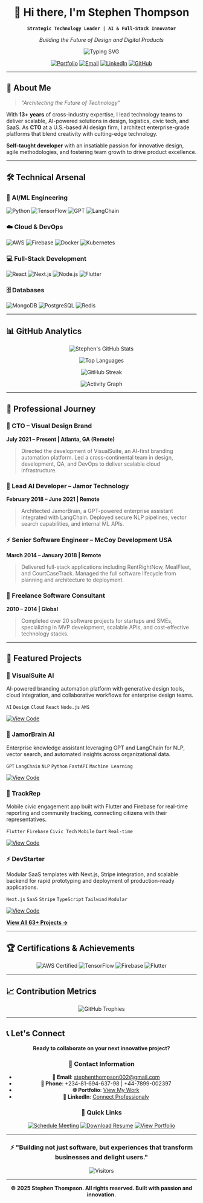<!-- Header Section -->
<div align="center">

# 👋 Hi there, I'm Stephen Thompson

**`Strategic Technology Leader | AI & Full-Stack Innovator`**

*Building the Future of Design and Digital Products*

![Typing SVG](https://readme-typing-svg.herokuapp.com?font=Fira+Code&duration=4000&pause=1000&color=7C3AED&center=true&vCenter=true&width=600&lines=13%2B+Years+Experience;63%2B+Projects+Completed;20%2B+Technologies+Mastered;100%25+Client+Satisfaction)

[![Portfolio](https://img.shields.io/badge/🌐_Portfolio-000000?style=for-the-badge&logo=google-chrome&logoColor=white)](https://www.notion.so/Stephen-Thompson-Project-Portfolio-22e37f5817b580cdae34f0bb7c17c222)
[![Email](https://img.shields.io/badge/📧_Email-D14836?style=for-the-badge&logo=gmail&logoColor=white)](mailto:stephenthompson002@gmail.com)
[![LinkedIn](https://img.shields.io/badge/💼_LinkedIn-0077B5?style=for-the-badge&logo=linkedin&logoColor=white)](https://linkedin.com/in/stephenthompson002)
[![GitHub](https://img.shields.io/badge/🐙_GitHub-181717?style=for-the-badge&logo=github&logoColor=white)](https://github.com/Stephenthompson002)

</div>

---

## 🚀 About Me

> *"Architecting the Future of Technology"*

With **13+ years** of cross-industry expertise, I lead technology teams to deliver scalable, AI-powered solutions in design, logistics, civic tech, and SaaS. As **CTO** at a U.S.-based AI design firm, I architect enterprise-grade platforms that blend creativity with cutting-edge technology.

**Self-taught developer** with an insatiable passion for innovative design, agile methodologies, and fostering team growth to drive product excellence.

---

## 🛠️ Technical Arsenal

### **🤖 AI/ML Engineering**
![Python](https://img.shields.io/badge/Python-3776AB?style=for-the-badge&logo=python&logoColor=white)
![TensorFlow](https://img.shields.io/badge/TensorFlow-FF6F00?style=for-the-badge&logo=tensorflow&logoColor=white)
![GPT](https://img.shields.io/badge/GPT-412991?style=for-the-badge&logo=openai&logoColor=white)
![LangChain](https://img.shields.io/badge/LangChain-FF6B35?style=for-the-badge)

### **☁️ Cloud & DevOps**
![AWS](https://img.shields.io/badge/AWS-232F3E?style=for-the-badge&logo=amazon-aws&logoColor=white)
![Firebase](https://img.shields.io/badge/Firebase-FFCA28?style=for-the-badge&logo=firebase&logoColor=black)
![Docker](https://img.shields.io/badge/Docker-2496ED?style=for-the-badge&logo=docker&logoColor=white)
![Kubernetes](https://img.shields.io/badge/Kubernetes-326CE5?style=for-the-badge&logo=kubernetes&logoColor=white)

### **💻 Full-Stack Development**
![React](https://img.shields.io/badge/React-20232A?style=for-the-badge&logo=react&logoColor=61DAFB)
![Next.js](https://img.shields.io/badge/Next.js-000000?style=for-the-badge&logo=next.js&logoColor=white)
![Node.js](https://img.shields.io/badge/Node.js-339933?style=for-the-badge&logo=nodedotjs&logoColor=white)
![Flutter](https://img.shields.io/badge/Flutter-02569B?style=for-the-badge&logo=flutter&logoColor=white)

### **🗄️ Databases**
![MongoDB](https://img.shields.io/badge/MongoDB-47A248?style=for-the-badge&logo=mongodb&logoColor=white)
![PostgreSQL](https://img.shields.io/badge/PostgreSQL-4169E1?style=for-the-badge&logo=postgresql&logoColor=white)
![Redis](https://img.shields.io/badge/Redis-DC382D?style=for-the-badge&logo=redis&logoColor=white)

---

## 📊 GitHub Analytics

<div align="center">

![Stephen's GitHub Stats](https://github-readme-stats.vercel.app/api?username=Stephenthompson002&show_icons=true&theme=radical&hide_border=true&include_all_commits=true&count_private=true)

![Top Languages](https://github-readme-stats.vercel.app/api/top-langs/?username=Stephenthompson002&layout=compact&theme=radical&hide_border=true&langs_count=8)

![GitHub Streak](https://github-readme-streak-stats.herokuapp.com/?user=Stephenthompson002&theme=radical&hide_border=true)

![Activity Graph](https://github-readme-activity-graph.vercel.app/graph?username=Stephenthompson002&theme=react-dark&bg_color=000000&hide_border=true&area=true)

</div>

---

## 💼 Professional Journey

### **👑 CTO** – Visual Design Brand
**July 2021 – Present | Atlanta, GA (Remote)**
> Directed the development of VisualSuite, an AI-first branding automation platform. Led a cross-continental team in design, development, QA, and DevOps to deliver scalable cloud infrastructure.

### **🧠 Lead AI Developer** – Jamor Technology  
**February 2018 – June 2021 | Remote**
> Architected JamorBrain, a GPT-powered enterprise assistant integrated with LangChain. Deployed secure NLP pipelines, vector search capabilities, and internal ML APIs.

### **⚡ Senior Software Engineer** – McCoy Development USA
**March 2014 – January 2018 | Remote**
> Delivered full-stack applications including RentRightNow, MealFleet, and CourtCaseTrack. Managed the full software lifecycle from planning and architecture to deployment.

### **🚀 Freelance Software Consultant**
**2010 – 2014 | Global**
> Completed over 20 software projects for startups and SMEs, specializing in MVP development, scalable APIs, and cost-effective technology stacks.

---

## 🎯 Featured Projects

### **🤖 VisualSuite AI**
AI-powered branding automation platform with generative design tools, cloud integration, and collaborative workflows for enterprise design teams.

`AI` `Design` `Cloud` `React` `Node.js` `AWS`

[![View Code](https://img.shields.io/badge/View_Code-000000?style=for-the-badge&logo=github&logoColor=white)](https://github.com/Stephenthompson002/visualsuite-ai)

### **🧠 JamorBrain AI**
Enterprise knowledge assistant leveraging GPT and LangChain for NLP, vector search, and automated insights across organizational data.

`GPT` `LangChain` `NLP` `Python` `FastAPI` `Machine Learning`

[![View Code](https://img.shields.io/badge/View_Code-000000?style=for-the-badge&logo=github&logoColor=white)](https://github.com/Stephenthompson002/jamorbrain-ai)

### **📱 TrackRep**
Mobile civic engagement app built with Flutter and Firebase for real-time reporting and community tracking, connecting citizens with their representatives.

`Flutter` `Firebase` `Civic Tech` `Mobile` `Dart` `Real-time`

[![View Code](https://img.shields.io/badge/View_Code-000000?style=for-the-badge&logo=github&logoColor=white)](https://github.com/Stephenthompson002/trackrep)

### **⚡ DevStarter**
Modular SaaS templates with Next.js, Stripe integration, and scalable backend for rapid prototyping and deployment of production-ready applications.

`Next.js` `SaaS` `Stripe` `TypeScript` `Tailwind` `Modular`

[![View Code](https://img.shields.io/badge/View_Code-000000?style=for-the-badge&logo=github&logoColor=white)](https://github.com/Stephenthompson002/devstarter)

**[View All 63+ Projects →](https://github.com/Stephenthompson002?tab=repositories)**

---

## 🏆 Certifications & Achievements

<div align="center">

![AWS Certified](https://img.shields.io/badge/AWS_Certified_Solutions_Architect-FF9900?style=for-the-badge&logo=amazonaws&logoColor=white)
![TensorFlow](https://img.shields.io/badge/TensorFlow_Developer_Certificate-FF6F00?style=for-the-badge&logo=tensorflow&logoColor=white)
![Firebase](https://img.shields.io/badge/Firebase_Advanced_Developer-FFCA28?style=for-the-badge&logo=firebase&logoColor=black)
![Flutter](https://img.shields.io/badge/Flutter_&_Dart_Mastery-02569B?style=for-the-badge&logo=flutter&logoColor=white)

</div>

---

## 📈 Contribution Metrics

<div align="center">

![GitHub Trophies](https://github-profile-trophy.vercel.app/?username=Stephenthompson002&theme=radical&no-frame=true&margin-w=15&margin-h=15&row=2&column=4)

</div>

---

## 📞 Let's Connect

<div align="center">

**Ready to collaborate on your next innovative project?**

### **💌 Contact Information**

- **📧 Email**: [stephenthompson002@gmail.com](mailto:stephenthompson002@gmail.com)
- **📱 Phone**: +234-81-694-637-98 | +44-7899-002397
- **🌐 Portfolio**: [View My Work](https://your-portfolio-link.com)
- **💼 LinkedIn**: [Connect Professionaly](https://linkedin.com/in/your-profile)

### **🚀 Quick Links**

[![Schedule Meeting](https://img.shields.io/badge/Schedule_Meeting-7C3AED?style=for-the-badge&logo=google-meet&logoColor=white)](https://calendly.com/your-calendly)
[![Download Resume](https://img.shields.io/badge/Download_Resume-00C853?style=for-the-badge&logo=adobeacrobatreader&logoColor=white)](https://your-portfolio-link.com/resume.pdf)
[![View Portfolio](https://img.shields.io/badge/View_Portfolio-000000?style=for-the-badge&logo=google-chrome&logoColor=white)](https://your-portfolio-link.com)

</div>

---

<div align="center">

### ⚡ **"Building not just software, but experiences that transform businesses and delight users."**

![Visitors](https://komarev.com/ghpvc/?username=Stephenthompson002&color=7C3AED&style=for-the-badge&label=PROFILE+VIEWS)

---

**© 2025 Stephen Thompson. All rights reserved. Built with passion and innovation.**

</div>
